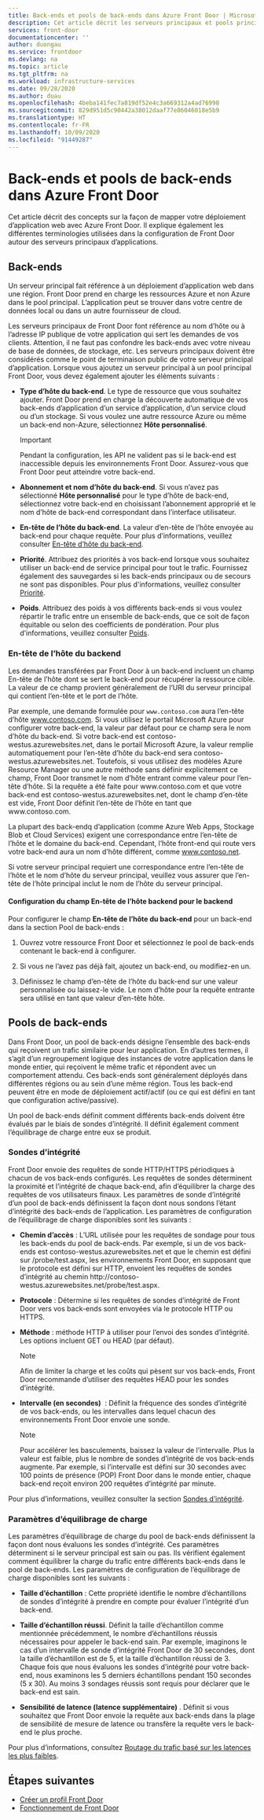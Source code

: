```yaml
---
title: Back-ends et pools de back-ends dans Azure Front Door | Microsoft Docs
description: Cet article décrit les serveurs principaux et pools principaux dans la configuration de Front Door.
services: front-door
documentationcenter: ''
author: duongau
ms.service: frontdoor
ms.devlang: na
ms.topic: article
ms.tgt_pltfrm: na
ms.workload: infrastructure-services
ms.date: 09/28/2020
ms.author: duau
ms.openlocfilehash: 4beba141fec7a819df52e4c3a669312a4ad76998
ms.sourcegitcommit: 829d951d5c90442a38012daaf77e86046018e5b9
ms.translationtype: HT
ms.contentlocale: fr-FR
ms.lasthandoff: 10/09/2020
ms.locfileid: "91449287"
---
```

# <a name="backends-and-backend-pools-in-azure-front-door"></a>Back-ends et pools de back-ends dans Azure Front Door
Cet article décrit des concepts sur la façon de mapper votre déploiement d’application web avec Azure Front Door. Il explique également les différentes terminologies utilisées dans la configuration de Front Door autour des serveurs principaux d’applications.

## <a name="backends"></a>Back-ends
Un serveur principal fait référence à un déploiement d’application web dans une région. Front Door prend en charge les ressources Azure et non Azure dans le pool principal. L’application peut se trouver dans votre centre de données local ou dans un autre fournisseur de cloud.

Les serveurs principaux de Front Door font référence au nom d’hôte ou à l’adresse IP publique de votre application qui sert les demandes de vos clients. Attention, il ne faut pas confondre les back-ends avec votre niveau de base de données, de stockage, etc. Les serveurs principaux doivent être considérés comme le point de terminaison public de votre serveur principal d’application. Lorsque vous ajoutez un serveur principal à un pool principal Front Door, vous devez également ajouter les éléments suivants :

- **Type d’hôte du back-end**. Le type de ressource que vous souhaitez ajouter. Front Door prend en charge la découverte automatique de vos back-ends d’application d’un service d’application, d’un service cloud ou d’un stockage. Si vous voulez une autre ressource Azure ou même un back-end non-Azure, sélectionnez **Hôte personnalisé**.

    >[!IMPORTANT]
    >Pendant la configuration, les API ne valident pas si le back-end est inaccessible depuis les environnements Front Door. Assurez-vous que Front Door peut atteindre votre back-end.

- **Abonnement et nom d’hôte du back-end**. Si vous n’avez pas sélectionné **Hôte personnalisé** pour le type d’hôte de back-end, sélectionnez votre back-end en choisissant l’abonnement approprié et le nom d’hôte de back-end correspondant dans l’interface utilisateur.

- **En-tête de l’hôte du back-end**. La valeur d’en-tête de l’hôte envoyée au back-end pour chaque requête. Pour plus d’informations, veuillez consulter [En-tête d’hôte du back-end](#hostheader).

- **Priorité**. Attribuez des priorités à vos back-end lorsque vous souhaitez utiliser un back-end de service principal pour tout le trafic. Fournissez également des sauvegardes si les back-ends principaux ou de secours ne sont pas disponibles. Pour plus d'informations, veuillez consulter [Priorité](front-door-routing-methods.md#priority).

- **Poids**. Attribuez des poids à vos différents back-ends si vous voulez répartir le trafic entre un ensemble de back-ends, que ce soit de façon équitable ou selon des coefficients de pondération. Pour plus d’informations, veuillez consulter [Poids](front-door-routing-methods.md#weighted).

### <a name="backend-host-header"></a><a name = "hostheader"></a>En-tête de l’hôte du backend

Les demandes transférées par Front Door à un back-end incluent un champ En-tête de l’hôte dont se sert le back-end pour récupérer la ressource cible. La valeur de ce champ provient généralement de l’URI du serveur principal qui contient l’en-tête et le port de l’hôte.

Par exemple, une demande formulée pour `www.contoso.com` aura l’en-tête d’hôte www.contoso.com. Si vous utilisez le portail Microsoft Azure pour configurer votre back-end, la valeur par défaut pour ce champ sera le nom d’hôte du back-end. Si votre back-end est contoso-westus.azurewebsites.net, dans le portail Microsoft Azure, la valeur remplie automatiquement pour l’en-tête d’hôte du back-end sera contoso-westus.azurewebsites.net. Toutefois, si vous utilisez des modèles Azure Resource Manager ou une autre méthode sans définir explicitement ce champ, Front Door transmet le nom d’hôte entrant comme valeur pour l’en-tête d’hôte. Si la requête a été faite pour www\.contoso.com et que votre back-end est contoso-westus.azurewebsites.net, dont le champ d’en-tête est vide, Front Door définit l’en-tête de l’hôte en tant que www\.contoso.com.

La plupart des back-endq d’application (comme Azure Web Apps, Stockage Blob et Cloud Services) exigent une correspondance entre l’en-tête de l’hôte et le domaine du back-end. Cependant, l’hôte front-end qui route vers votre back-end aura un nom d’hôte différent, comme www.contoso.net.

Si votre serveur principal requiert une correspondance entre l’en-tête de l’hôte et le nom d’hôte du serveur principal, veuillez vous assurer que l’en-tête de l’hôte principal inclut le nom de l’hôte du serveur principal.

#### <a name="configuring-the-backend-host-header-for-the-backend"></a>Configuration du champ En-tête de l’hôte backend pour le backend

Pour configurer le champ **En-tête de l’hôte du back-end** pour un back-end dans la section Pool de back-ends :

1. Ouvrez votre ressource Front Door et sélectionnez le pool de back-ends contenant le back-end à configurer.

2. Si vous ne l’avez pas déjà fait, ajoutez un back-end, ou modifiez-en un.

3. Définissez le champ d’en-tête de l’hôte du back-end sur une valeur personnalisée ou laissez-le vide. Le nom d’hôte pour la requête entrante sera utilisé en tant que valeur d’en-tête hôte.

## <a name="backend-pools"></a>Pools de back-ends
Dans Front Door, un pool de back-ends désigne l’ensemble des back-ends qui reçoivent un trafic similaire pour leur application. En d’autres termes, il s’agit d’un regroupement logique des instances de votre application dans le monde entier, qui reçoivent le même trafic et répondent avec un comportement attendu. Ces back-ends sont généralement déployés dans différentes régions ou au sein d’une même région. Tous les back-end peuvent être en mode de déploiement actif/actif (ou ce qui est défini en tant que configuration active/passive).

Un pool de back-ends définit comment différents back-ends doivent être évalués par le biais de sondes d’intégrité. Il définit également comment l’équilibrage de charge entre eux se produit.

### <a name="health-probes"></a>Sondes d’intégrité
Front Door envoie des requêtes de sonde HTTP/HTTPS périodiques à chacun de vos back-ends configurés. Les requêtes de sondes déterminent la proximité et l’intégrité de chaque back-end, afin d’équilibrer la charge des requêtes de vos utilisateurs finaux. Les paramètres de sonde d’intégrité d’un pool de back-ends définissent la façon dont nous sondons l’étant d’intégrité des back-ends de l’application. Les paramètres de configuration de l’équilibrage de charge disponibles sont les suivants :

- **Chemin d’accès** : L’URL utilisée pour les requêtes de sondage pour tous les back-ends du pool de back-ends. Par exemple, si un de vos back-ends est contoso-westus.azurewebsites.net et que le chemin est défini sur /probe/test.aspx, les environnements Front Door, en supposant que le protocole est défini sur HTTP, envoient les requêtes de sondes d’intégrité au chemin http\://contoso-westus.azurewebsites.net/probe/test.aspx.

- **Protocole** : Détermine si les requêtes de sondes d’intégrité de Front Door vers vos back-ends sont envoyées via le protocole HTTP ou HTTPS.

- **Méthode** : méthode HTTP à utiliser pour l’envoi des sondes d’intégrité. Les options incluent GET ou HEAD (par défaut).
    > [!NOTE]
    > Afin de limiter la charge et les coûts qui pèsent sur vos back-ends, Front Door recommande d’utiliser des requêtes HEAD pour les sondes d’intégrité.

- **Intervalle (en secondes)**  : Définit la fréquence des sondes d’intégrité de vos back-ends, ou les intervalles dans lequel chacun des environnements Front Door envoie une sonde.

    >[!NOTE]
    >Pour accélérer les basculements, baissez la valeur de l’intervalle. Plus la valeur est faible, plus le nombre de sondes d’intégrité de vos back-ends augmente. Par exemple, si l’intervalle est défini sur 30 secondes avec 100 points de présence (POP) Front Door dans le monde entier, chaque back-end reçoit environ 200 requêtes d’intégrité par minute.

Pour plus d’informations, veuillez consulter la section [Sondes d’intégrité](front-door-health-probes.md).

### <a name="load-balancing-settings"></a>Paramètres d’équilibrage de charge
Les paramètres d’équilibrage de charge du pool de back-ends définissent la façon dont nous évaluons les sondes d’intégrité. Ces paramètres déterminent si le serveur principal est sain ou pas. Ils vérifient également comment équilibrer la charge du trafic entre différents back-ends dans le pool de back-ends. Les paramètres de configuration de l’équilibrage de charge disponibles sont les suivants :

- **Taille d’échantillon** : Cette propriété identifie le nombre d’échantillons de sondes d’intégrité à prendre en compte pour évaluer l’intégrité d’un back-end.

- **Taille d’échantillon réussi**. Définit la taille d’échantillon comme mentionnée précédemment, le nombre d’échantillons réussis nécessaires pour appeler le back-end sain. Par exemple, imaginons le cas d’un intervalle de sonde d’intégrité Front Door de 30 secondes, dont la taille d’échantillon est de 5, et la taille d’échantillon réussi de 3. Chaque fois que nous évaluons les sondes d’intégrité pour votre back-end, nous examinons les 5 derniers échantillons pendant 150 secondes (5 x 30). Au moins 3 sondages réussis sont requis pour déclarer que le back-end est sain.

- **Sensibilité de latence (latence supplémentaire)** . Définit si vous souhaitez que Front Door envoie la requête aux back-ends dans la plage de sensibilité de mesure de latence ou transfère la requête vers le back-end le plus proche.

Pour plus d’informations, consultez [Routage du trafic basé sur les latences les plus faibles](front-door-routing-methods.md#latency).

## <a name="next-steps"></a>Étapes suivantes

- [Créer un profil Front Door](quickstart-create-front-door.md)
- [Fonctionnement de Front Door](front-door-routing-architecture.md)
